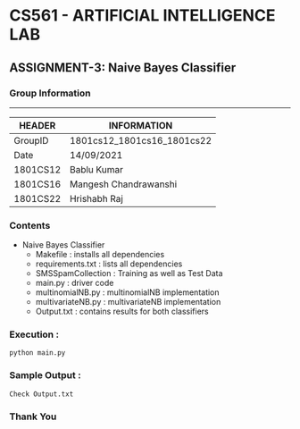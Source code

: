 
# CS561 - ARTIFICIAL INTELLIGENCE LAB  
## ASSIGNMENT-3: Naive Bayes Classifier  

### Group Information  
----------------------
|HEADER|INFORMATION|
|------|-----------|
|GroupID | 1801cs12_1801cs16_1801cs22 | 
|Date | 14/09/2021  |
|1801CS12 | Bablu Kumar  |
|1801CS16 | Mangesh Chandrawanshi|  
|1801CS22 | Hrishabh Raj  |
  
### Contents 

* Naive Bayes Classifier
	* Makefile : installs all dependencies
	* requirements.txt : lists all dependencies
	* SMSSpamCollection : Training as well as Test Data 
	* main.py : driver code
	* multinomialNB.py : multinomialNB implementation
	* multivariateNB.py : multivariateNB implementation
	* Output.txt : contains results for both classifiers

### Execution :
```
python main.py
```

### Sample Output :

	Check Output.txt

### Thank You
